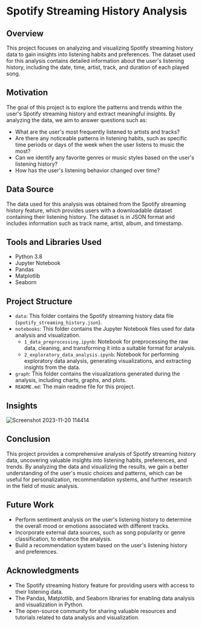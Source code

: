 # Spotify Streaming History Analysis

## Overview
This project focuses on analyzing and visualizing Spotify streaming history data to gain insights into listening habits and preferences. The dataset used for this analysis contains detailed information about the user's listening history, including the date, time, artist, track, and duration of each played song.

## Motivation
The goal of this project is to explore the patterns and trends within the user's Spotify streaming history and extract meaningful insights. By analyzing the data, we aim to answer questions such as:

- What are the user's most frequently listened to artists and tracks?
- Are there any noticeable patterns in listening habits, such as specific time periods or days of the week when the user listens to music the most?
- Can we identify any favorite genres or music styles based on the user's listening history?
- How has the user's listening behavior changed over time?

## Data Source
The data used for this analysis was obtained from the Spotify streaming history feature, which provides users with a downloadable dataset containing their listening history. The dataset is in JSON format and includes information such as track name, artist, album, and timestamp.

## Tools and Libraries Used
- Python 3.8
- Jupyter Notebook
- Pandas
- Matplotlib
- Seaborn

## Project Structure
- `data`: This folder contains the Spotify streaming history data file (`spotify_streaming_history.json`).
- `notebooks`: This folder contains the Jupyter Notebook files used for data analysis and visualization.
  - `1_data_preprocessing.ipynb`: Notebook for preprocessing the raw data, cleaning, and transforming it into a suitable format for analysis.
  - `2_exploratory_data_analysis.ipynb`: Notebook for performing exploratory data analysis, generating visualizations, and extracting insights from the data.
- `graph`: This folder contains the visualizations generated during the analysis, including charts, graphs, and plots.
- `README.md`: The main readme file for this project.

## Insights
![Screenshot 2023-11-20 114414](https://github.com/Sawrav-23/Spotify-Streaming-History-Analysis/assets/144011738/82719e15-7275-4938-a69f-38308a0d2002)



## Conclusion
This project provides a comprehensive analysis of Spotify streaming history data, uncovering valuable insights into listening habits, preferences, and trends. By analyzing the data and visualizing the results, we gain a better understanding of the user's music choices and patterns, which can be useful for personalization, recommendation systems, and further research in the field of music analysis.

## Future Work
- Perform sentiment analysis on the user's listening history to determine the overall mood or emotions associated with different tracks.
- Incorporate external data sources, such as song popularity or genre classification, to enhance the analysis.
- Build a recommendation system based on the user's listening history and preferences.

## Acknowledgments
- The Spotify streaming history feature for providing users with access to their listening data.
- The Pandas, Matplotlib, and Seaborn libraries for enabling data analysis and visualization in Python.
- The open-source community for sharing valuable resources and tutorials related to data analysis and visualization.




